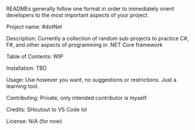READMEs generally follow one format in order to immediately orient developers to the most important aspects of your project.

Project name: 
#dotNet

Description: 
Currently a collection of random sub-projects to practice C#, F#, and other aspects of programming in .NET Core framework

Table of Contents: 
WIP

Installation: 
TBD

Usage: 
Use however you want, no suggestions or restrictions. Just a learning tool.

Contributing: 
Private, only intended contributor is myself.

Credits: 
SHoutout to VS Code lol

License: 
N/A (for now)